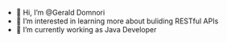- 👋 Hi, I’m @Gerald Domnori
- 👀 I’m interested in learning more about buliding RESTful APIs
- 🌱 I’m currently working as Java Developer



<!---
gerobosi12/gerobosi12 is a ✨ special ✨ repository because its `README.md` (this file) appears on your GitHub profile.
You can click the Preview link to take a look at your changes.
--->
